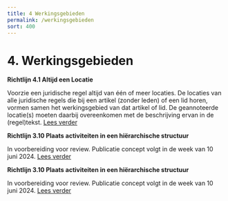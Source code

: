 ```yaml
---
title: 4 Werkingsgebieden
permalink: /werkingsgebieden
sort: 400
---
```


# 4. Werkingsgebieden

**Richtlijn 4.1 Altijd een Locatie**

Voorzie een juridische regel altijd van één of meer locaties. De locaties van alle juridische regels die bij een artikel (zonder leden) of een lid horen, vormen samen het werkingsgebied van dat artikel of lid. De geannoteerde locatie(s) moeten daarbij overeenkomen met de beschrijving ervan in de (regel)tekst. [Lees verder](Richtlijn_4.1.md)

**Richtlijn 3.10 Plaats activiteiten in een hiërarchische structuur**

In voorbereiding voor review. Publicatie concept volgt in de week van 10 juni 2024. [Lees verder](Richtlijn_3.10.md)

**Richtlijn 3.10 Plaats activiteiten in een hiërarchische structuur**

In voorbereiding voor review. Publicatie concept volgt in de week van 10 juni 2024. [Lees verder](Richtlijn_3.10.md)
